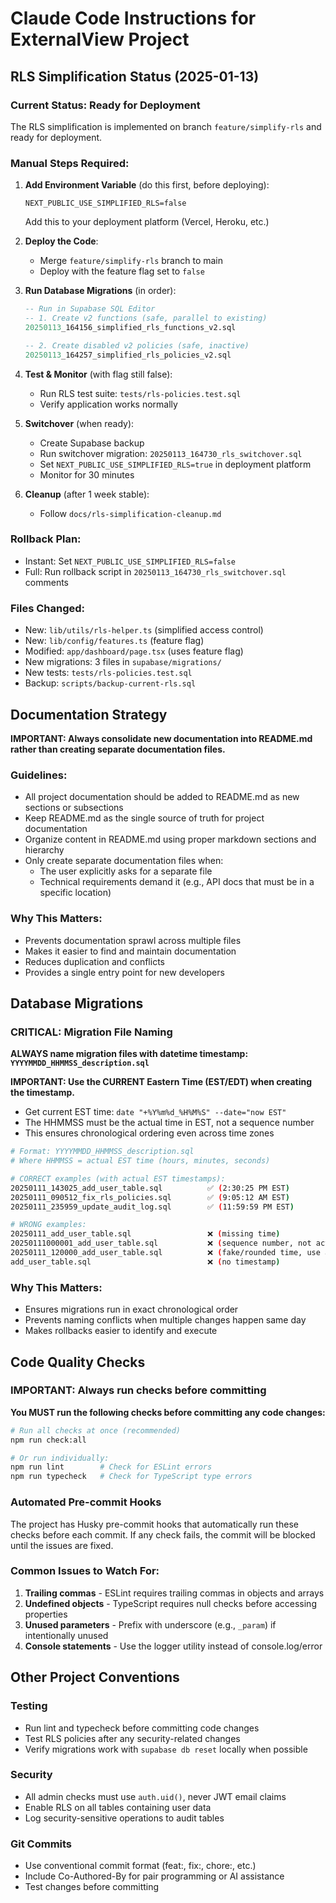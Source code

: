 # Claude Code Instructions for ExternalView Project

## RLS Simplification Status (2025-01-13)

### Current Status: Ready for Deployment
The RLS simplification is implemented on branch `feature/simplify-rls` and ready for deployment.

### Manual Steps Required:

1. **Add Environment Variable** (do this first, before deploying):
   ```
   NEXT_PUBLIC_USE_SIMPLIFIED_RLS=false
   ```
   Add this to your deployment platform (Vercel, Heroku, etc.)

2. **Deploy the Code**:
   - Merge `feature/simplify-rls` branch to main
   - Deploy with the feature flag set to `false`

3. **Run Database Migrations** (in order):
   ```sql
   -- Run in Supabase SQL Editor
   -- 1. Create v2 functions (safe, parallel to existing)
   20250113_164156_simplified_rls_functions_v2.sql
   
   -- 2. Create disabled v2 policies (safe, inactive)
   20250113_164257_simplified_rls_policies_v2.sql
   ```

4. **Test & Monitor** (with flag still false):
   - Run RLS test suite: `tests/rls-policies.test.sql`
   - Verify application works normally

5. **Switchover** (when ready):
   - Create Supabase backup
   - Run switchover migration: `20250113_164730_rls_switchover.sql`
   - Set `NEXT_PUBLIC_USE_SIMPLIFIED_RLS=true` in deployment platform
   - Monitor for 30 minutes

6. **Cleanup** (after 1 week stable):
   - Follow `docs/rls-simplification-cleanup.md`

### Rollback Plan:
- Instant: Set `NEXT_PUBLIC_USE_SIMPLIFIED_RLS=false`
- Full: Run rollback script in `20250113_164730_rls_switchover.sql` comments

### Files Changed:
- New: `lib/utils/rls-helper.ts` (simplified access control)
- New: `lib/config/features.ts` (feature flag)
- Modified: `app/dashboard/page.tsx` (uses feature flag)
- New migrations: 3 files in `supabase/migrations/`
- New tests: `tests/rls-policies.test.sql`
- Backup: `scripts/backup-current-rls.sql`

## Documentation Strategy

**IMPORTANT: Always consolidate new documentation into README.md rather than creating separate documentation files.**

### Guidelines:
- All project documentation should be added to README.md as new sections or subsections
- Keep README.md as the single source of truth for project documentation
- Organize content in README.md using proper markdown sections and hierarchy
- Only create separate documentation files when:
  - The user explicitly asks for a separate file
  - Technical requirements demand it (e.g., API docs that must be in a specific location)

### Why This Matters:
- Prevents documentation sprawl across multiple files
- Makes it easier to find and maintain documentation
- Reduces duplication and conflicts
- Provides a single entry point for new developers

## Database Migrations

### CRITICAL: Migration File Naming
**ALWAYS name migration files with datetime timestamp: `YYYYMMDD_HHMMSS_description.sql`**

**IMPORTANT: Use the CURRENT Eastern Time (EST/EDT) when creating the timestamp.**
- Get current EST time: `date "+%Y%m%d_%H%M%S" --date="now EST"`
- The HHMMSS must be the actual time in EST, not a sequence number
- This ensures chronological ordering even across time zones

```bash
# Format: YYYYMMDD_HHMMSS_description.sql
# Where HHMMSS = actual EST time (hours, minutes, seconds)

# CORRECT examples (with actual EST timestamps):
20250111_143025_add_user_table.sql          ✅ (2:30:25 PM EST)
20250111_090512_fix_rls_policies.sql        ✅ (9:05:12 AM EST)
20250111_235959_update_audit_log.sql        ✅ (11:59:59 PM EST)

# WRONG examples:
20250111_add_user_table.sql                 ❌ (missing time)
20250111000001_add_user_table.sql           ❌ (sequence number, not actual time)
20250111_120000_add_user_table.sql          ❌ (fake/rounded time, use actual time)
add_user_table.sql                          ❌ (no timestamp)
```

### Why This Matters:
- Ensures migrations run in exact chronological order
- Prevents naming conflicts when multiple changes happen same day
- Makes rollbacks easier to identify and execute

## Code Quality Checks

### IMPORTANT: Always run checks before committing
**You MUST run the following checks before committing any code changes:**

```bash
# Run all checks at once (recommended)
npm run check:all

# Or run individually:
npm run lint        # Check for ESLint errors
npm run typecheck   # Check for TypeScript type errors
```

### Automated Pre-commit Hooks
The project has Husky pre-commit hooks that automatically run these checks before each commit. If any check fails, the commit will be blocked until the issues are fixed.

### Common Issues to Watch For:
1. **Trailing commas** - ESLint requires trailing commas in objects and arrays
2. **Undefined objects** - TypeScript requires null checks before accessing properties
3. **Unused parameters** - Prefix with underscore (e.g., `_param`) if intentionally unused
4. **Console statements** - Use the logger utility instead of console.log/error

## Other Project Conventions

### Testing
- Run lint and typecheck before committing code changes
- Test RLS policies after any security-related changes
- Verify migrations work with `supabase db reset` locally when possible

### Security
- All admin checks must use `auth.uid()`, never JWT email claims
- Enable RLS on all tables containing user data
- Log security-sensitive operations to audit tables

### Git Commits
- Use conventional commit format (feat:, fix:, chore:, etc.)
- Include Co-Authored-By for pair programming or AI assistance
- Test changes before committing